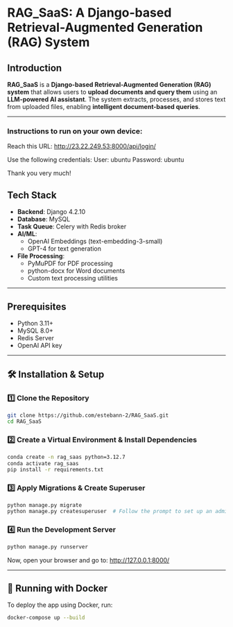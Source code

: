 # RAG_SaaS: A Django-based Retrieval-Augmented Generation (RAG) System

## Introduction
**RAG_SaaS** is a **Django-based Retrieval-Augmented Generation (RAG) system** that allows users to **upload documents and query them** using an **LLM-powered AI assistant**. The system extracts, processes, and stores text from uploaded files, enabling **intelligent document-based queries**.

---

### Instructions to run on your own device:

Reach this URL: http://23.22.249.53:8000/api/login/

Use the following credentials:
User: ubuntu
Password: ubuntu

Thank you very much!

## Tech Stack

- **Backend**: Django 4.2.10
- **Database**: MySQL
- **Task Queue**: Celery with Redis broker
- **AI/ML**: 
  - OpenAI Embeddings (text-embedding-3-small)
  - GPT-4 for text generation
- **File Processing**: 
  - PyMuPDF for PDF processing
  - python-docx for Word documents
  - Custom text processing utilities

---

## Prerequisites

- Python 3.11+
- MySQL 8.0+
- Redis Server
- OpenAI API key


---

## 🛠️ Installation & Setup

### 1️⃣ Clone the Repository

```bash
git clone https://github.com/estebann-2/RAG_SaaS.git
cd RAG_SaaS
```

### 2️⃣ Create a Virtual Environment & Install Dependencies

```bash
conda create -n rag_saas python=3.12.7
conda activate rag_saas
pip install -r requirements.txt
```

### 3️⃣ Apply Migrations & Create Superuser

```python
python manage.py migrate
python manage.py createsuperuser  # Follow the prompt to set up an admin user
```

### 4️⃣ Run the Development Server
```python
python manage.py runserver
```

Now, open your browser and go to:
http://127.0.0.1:8000/

---

## 🚀 Running with Docker
To deploy the app using Docker, run:

```bash
docker-compose up --build
````
